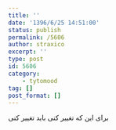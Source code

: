 ```yaml
---
title: ''
date: '1396/6/25 14:51:00'
status: publish
permalink: /5606
author: straxico
excerpt: ''
type: post
id: 5606
category:
    - tytomood
tag: []
post_format: []
---
```

برای این که تغییر کنی باید تغییر کنی